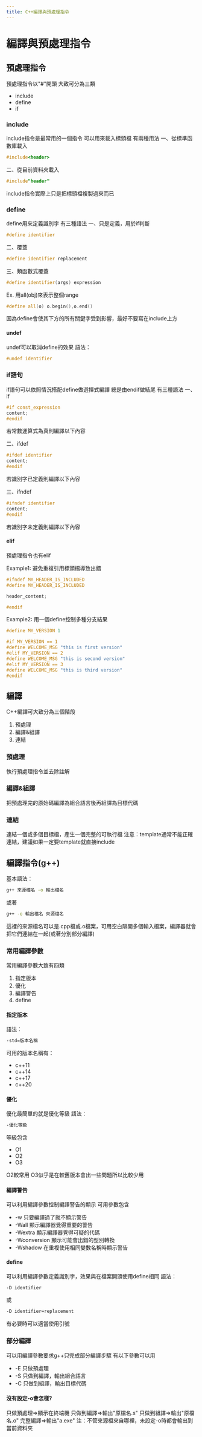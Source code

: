 ```yaml
---
title: C++編譯與預處理指令
---
```

# 編譯與預處理指令
## 預處理指令
預處理指令以"#"開頭
大致可分為三類
+ include
+ define
+ if
### include
include指令是最常用的一個指令
可以用來載入標頭檔
有兩種用法
一、從標準函數庫載入
```cpp
#include<header>
```
二、從目前資料夾載入
```cpp
#include"header"
```
include指令實際上只是把標頭檔複製過來而已
### define
define用來定義識別字
有三種語法
一、只是定義，用於if判斷
```cpp
#define identifier
```
二、覆蓋
```cpp
#define identifier replacement
```
三、類函數式覆蓋
```cpp
#define identifier(args) expression
```
Ex. 用all(obj)來表示整個range
```cpp
#define all(o) o.begin(),o.end()
```
因為define會使其下方的所有關鍵字受到影響，最好不要寫在include上方
#### undef
undef可以取消define的效果
語法：
```cpp
#undef identifier
```
### if語句
if語句可以依照情況搭配define做選擇式編譯
總是由endif做結尾
有三種語法
一、if
```cpp
#if const_expression
content;
#endif
```
若常數運算式為真則編譯以下內容

二、ifdef
```cpp
#ifdef identifier
content;
#endif
```
若識別字已定義則編譯以下內容

三、ifndef
```cpp
#ifndef identifier
content;
#endif
```
若識別字未定義則編譯以下內容

#### elif
預處理指令也有elif

Example1: 避免重複引用標頭檔導致出錯
```cpp
#ifndef MY_HEADER_IS_INCLUDED
#define MY_HEADER_IS_INCLUDED

header_content;

#endif
```

Example2: 用一個define控制多種分支結果
```cpp
#define MY_VERSION 1

#if MY_VERSION == 1
#define WELCOME_MSG "this is first version"
#elif MY_VERSION == 2
#define WELCOME_MSG "this is second version"
#elif MY_VERSION == 3
#define WELCOME_MSG "this is third version"
#endif
```

## 編譯
C++編譯可大致分為三個階段

1. 預處理
2. 編譯&組譯
3. 連結

### 預處理
執行預處理指令並去除註解

### 編譯&組譯
把預處理完的原始碼編譯為組合語言後再組譯為目標代碼

### 連結
連結一個或多個目標檔，產生一個完整的可執行檔
注意：template通常不能正確連結，建議如果一定要template就直接include

## 編譯指令(g++)
基本語法：
```bat
g++ 來源檔名 -o 輸出檔名
```
或著
```bat
g++ -o 輸出檔名 來源檔名
```
這裡的來源檔名可以是.cpp檔或.o檔案，可用空白隔開多個輸入檔案，編譯器就會把它們連結在一起(或著分別部分編譯)

### 常用編譯參數
常用編譯參數大致有四類

1. 指定版本
2. 優化
3. 編譯警告
4. define

#### 指定版本
語法：
```bat
-std=版本名稱
```
可用的版本名稱有：

+ c++11
+ c++14
+ c++17
+ c++20

#### 優化
優化最簡單的就是優化等級
語法：
```bat
-優化等級
```
等級包含

+ O1
+ O2
+ O3

O2較常用
O3似乎是在較舊版本會出一些問題所以比較少用

#### 編譯警告
可以利用編譯參數控制編譯警告的顯示
可用參數包含

+ -w 只要編譯過了就不顯示警告
+ -Wall 顯示編譯器覺得重要的警告
+ -Wextra 顯示編譯器覺得可疑的代碼
+ -Wconversion 顯示可能會出錯的型別轉換
+ -Wshadow 在重複使用相同變數名稱時顯示警告

#### define
可以利用編譯參數定義識別字，效果與在檔案開頭使用define相同
語法：
```bat
-D identifier
```
或
```bat
-D identifier=replacement
```
有必要時可以適當使用引號

### 部分編譯
可以用編譯參數要求g++只完成部分編譯步驟
有以下參數可以用

+ -E 只做預處理
+ -S 只做到編譯，輸出組合語言
+ -C 只做到組譯，輸出目標代碼

#### 沒有設定-o會怎樣?
只做預處理=>顯示在終端機
只做到編譯=>輸出"原檔名.s"
只做到組譯=>輸出"原檔名.o"
完整編譯=>輸出"a.exe"
注：不管來源檔來自哪裡，未設定-o時都會輸出到當前資料夾